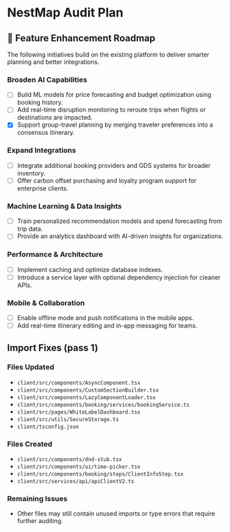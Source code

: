 # NestMap Audit Plan

## 🚀 Feature Enhancement Roadmap

The following initiatives build on the existing platform to deliver smarter planning and better integrations.

### Broaden AI Capabilities
- [ ] Build ML models for price forecasting and budget optimization using booking history.
- [ ] Add real-time disruption monitoring to reroute trips when flights or destinations are impacted.
- [x] Support group-travel planning by merging traveler preferences into a consensus itinerary.

### Expand Integrations
- [ ] Integrate additional booking providers and GDS systems for broader inventory.
- [ ] Offer carbon offset purchasing and loyalty program support for enterprise clients.

### Machine Learning & Data Insights
- [ ] Train personalized recommendation models and spend forecasting from trip data.
- [ ] Provide an analytics dashboard with AI-driven insights for organizations.

### Performance & Architecture
- [ ] Implement caching and optimize database indexes.
- [ ] Introduce a service layer with optional dependency injection for cleaner APIs.

### Mobile & Collaboration
- [ ] Enable offline mode and push notifications in the mobile apps.
- [ ] Add real-time itinerary editing and in-app messaging for teams.

## Import Fixes (pass 1)

### Files Updated
- `client/src/components/AsyncComponent.tsx`
- `client/src/components/CustomSectionBuilder.tsx`
- `client/src/components/LazyComponentLoader.tsx`
- `client/src/components/booking/services/bookingService.ts`
- `client/src/pages/WhiteLabelDashboard.tsx`
- `client/src/utils/SecureStorage.ts`
- `client/tsconfig.json`

### Files Created
- `client/src/components/dnd-stub.tsx`
- `client/src/components/ui/time-picker.tsx`
- `client/src/components/booking/steps/ClientInfoStep.tsx`
- `client/src/services/api/apiClientV2.ts`

### Remaining Issues
- Other files may still contain unused imports or type errors that require further auditing.
